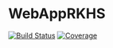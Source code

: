 # WebAppRKHS

[![Build Status](https://github.com/RoyCCWang/WebAppRKHS.jl/workflows/CI/badge.svg)](https://github.com/RoyCCWang/WebAppRKHS.jl/actions)
[![Coverage](https://codecov.io/gh/RoyCCWang/WebAppRKHS.jl/branch/master/graph/badge.svg)](https://codecov.io/gh/RoyCCWang/WebAppRKHS.jl)
